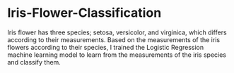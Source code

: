 # Iris-Flower-Classification

Iris flower has three species; setosa, versicolor, and virginica, which differs according to their measurements. Based on the measurements of the iris flowers according to their species, I trained the Logistic Regression machine learning model to learn from the measurements of the iris species and classify them.
